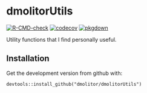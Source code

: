 # dmolitorUtils

<!-- badges: start -->
[![R-CMD-check](https://github.com/dmolitor/dmolitorUtils/workflows/R-CMD-check/badge.svg)](https://github.com/dmolitor/dmolitorUtils/actions)
[![codecov](https://codecov.io/gh/dmolitor/dmolitorUtils/branch/main/graph/badge.svg?token=nxbtAwmmUS)](https://codecov.io/gh/dmolitor/dmolitorUtils)
[![pkgdown](https://github.com/dmolitor/dmolitorUtils/workflows/pkgdown/badge.svg)](https://github.com/dmolitor/dmolitorUtils/actions)
<!-- badges: end -->

Utility functions that I find personally useful.

## Installation
Get the development version from github with:
```
devtools::install_github("dmolitor/dmolitorUtils")
```
